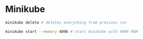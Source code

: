 # Minikube

```sh
minikube delete # deletes everything from previous run

minikube start --memory 4096 # start minikube with 4096 RAM
```
